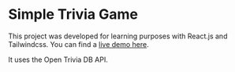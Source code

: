 # Simple Trivia Game

This project was developed for learning purposes with React.js and Tailwindcss. You can find a [live demo here](https://rickandmorty-chars.netlify.app/).

It uses the Open Trivia DB API.
